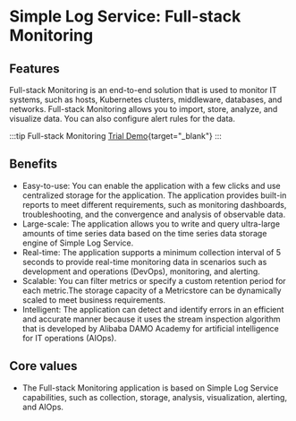 # Simple Log Service: Full-stack Monitoring

## Features

Full-stack Monitoring is an end-to-end solution that is used to monitor IT systems, such as hosts, Kubernetes clusters, middleware, databases, and networks. Full-stack Monitoring allows you to import, store, analyze, and visualize data. You can also configure alert rules for the data. 

:::tip Full-stack Monitoring
[Trial Demo](/playground/demo.html?dest=/lognext/app/monitor/sls-mall/sls-mall%3Fresource=/fullmonitor/project/sls-mall/logstore/logstore/dashboardtemplate/fullstack-monitor-host-common-overview){target="_blank"}
:::

## Benefits

- Easy-to-use: You can enable the application with a few clicks and use centralized storage for the application. The application provides built-in reports to meet different requirements, such as monitoring dashboards, troubleshooting, and the convergence and analysis of observable data.
- Large-scale: The application allows you to write and query ultra-large amounts of time series data based on the time series data storage engine of Simple Log Service.
- Real-time: The application supports a minimum collection interval of 5 seconds to provide real-time monitoring data in scenarios such as development and operations (DevOps), monitoring, and alerting.
- Scalable: You can filter metrics or specify a custom retention period for each metric.The storage capacity of a Metricstore can be dynamically scaled to meet business requirements.
- Intelligent: The application can detect and identify errors in an efficient and accurate manner because it uses the stream inspection algorithm that is developed by Alibaba DAMO Academy for artificial intelligence for IT operations (AIOps).

## Core values

- The Full-stack Monitoring application is based on Simple Log Service capabilities, such as collection, storage, analysis, visualization, alerting, and AIOps.
